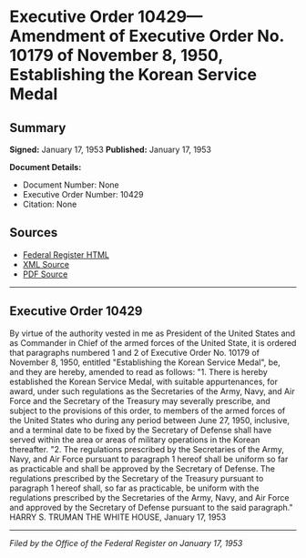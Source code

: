 # Executive Order 10429—Amendment of Executive Order No. 10179 of November 8, 1950, Establishing the Korean Service Medal

## Summary

**Signed:** January 17, 1953
**Published:** January 17, 1953

**Document Details:**
- Document Number: None
- Executive Order Number: 10429
- Citation: None

## Sources
- [Federal Register HTML](https://www.presidency.ucsb.edu/documents/executive-order-10429-amendment-executive-order-no-10179-november-8-1950-establishing-the)
- [XML Source](None)
- [PDF Source](None)

---

## Executive Order 10429

By virtue of the authority vested in me as President of the United States and as Commander in Chief of the armed forces of the United State, it is ordered that paragraphs numbered 1 and 2 of Executive Order No. 10179 of November 8, 1950, entitled "Establishing the Korean Service Medal", be, and they are hereby, amended to read as follows:
"1. There is hereby established the Korean Service Medal, with suitable appurtenances, for award, under such regulations as the Secretaries of the Army, Navy, and Air Force and the Secretary of the Treasury may severally prescribe, and subject to the provisions of this order, to members of the armed forces of the United States who during any period between June 27, 1950, inclusive, and a terminal date to be fixed by the Secretary of Defense shall have served within the area or areas of military operations in the Korean thereafter.
"2. The regulations prescribed by the Secretaries of the Army, Navy, and Air Force pursuant to paragraph 1 hereof shall be uniform so far as practicable and shall be approved by the Secretary of Defense. The regulations prescribed by the Secretary of the Treasury pursuant to paragraph 1 hereof shall, so far as practicable, be uniform with the regulations prescribed by the Secretaries of the Army, Navy, and Air Force and approved by the Secretary of Defense pursuant to the said paragraph."
HARRY S. TRUMAN
THE WHITE HOUSE,
January 17, 1953

---

*Filed by the Office of the Federal Register on January 17, 1953*
